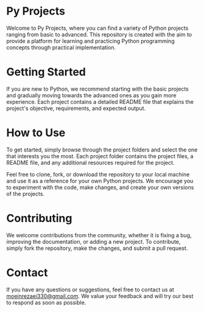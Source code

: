 # Py Projects

Welcome to Py Projects, where you can find a variety of Python projects ranging from basic to advanced. This repository is created with the aim to provide a platform for learning and practicing Python programming concepts through practical implementation.

# Getting Started
If you are new to Python, we recommend starting with the basic projects and gradually moving towards the advanced ones as you gain more experience. Each project contains a detailed README file that explains the project's objective, requirements, and expected output.

# How to Use
To get started, simply browse through the project folders and select the one that interests you the most. Each project folder contains the project files, a README file, and any additional resources required for the project.

Feel free to clone, fork, or download the repository to your local machine and use it as a reference for your own Python projects. We encourage you to experiment with the code, make changes, and create your own versions of the projects.

# Contributing
We welcome contributions from the community, whether it is fixing a bug, improving the documentation, or adding a new project. To contribute, simply fork the repository, make the changes, and submit a pull request.

# Contact
If you have any questions or suggestions, feel free to contact us at moeinrezaei330@gmail.com. We value your feedback and will try our best to respond as soon as possible.
